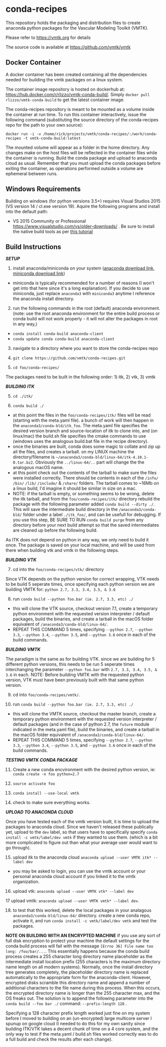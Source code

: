 # conda-recipes

This repository holds the packaging and distribution files 
to create anaconda python packages for the Vascular Modeling
Toolkit (VMTK). 

Please refer to https://vmtk.org for details 

The source code is available at https://github.com/vmtk/vmtk

## Docker Container

A docker container has been created containing all the dependencies needed for building the vmtk packages on a linux system. 

The container image repository is hosted on dockerhub at: https://hub.docker.com/r/rlizzo/vmtk-conda-build/. Simply `docker pull rlizzo/vmtk-conda-build` to get the latest container image. 

The conda-recipes repository is meant to be mounted as a volume inside the container at run time. To run this container interactively, issue the following command (substituting the source directory of the conda-recipes repo for the path to your own source):

```
docker run -i -v /home/rick/projects/vmtk/conda-recipes/:/work/conda-recipes -t vmtk-conda-build:latest
```

The mounted volume will appear as a folder in the home directory. Any changes make on the host files will be reflected in the container files while the container is running. Build the conda package and upload to anaconda cloud as usual. Remember that you must upload the conda packages before exiting the container, as operations performed outside a volume are ephemeral between runs. 

## Windows Requirements 

Building on windows (for python versions 3.5+) requires Visual Studios 2015 (VS version 14 / cl.exe version 19). Aquire the following programs and install into the default path:
- VS 2015 Community or Professional https://www.visualstudio.com/vs/older-downloads/ . Be sure to install the native build tools as per [this tutorial](https://blogs.msdn.microsoft.com/vcblog/2015/07/24/setup-changes-in-visual-studio-2015-affecting-c-developers/)

## Build Instructions

_**SETUP**_

1) install anaconda/miniconda on your system ([anaconda download link](https://www.continuum.io/downloads), [miniconda download link](https://conda.io/miniconda.html))
- miniconda is typically recommended for a number of reasons (I won't get into that here since it's a long explanation). If you decide to use miniconda, just replace `anaconda3` with `miniconda3` anytime I reference the anaconda install directory. 

2) run the following commands in the root (default) anaconda environment. (note: use the root anaconda environment for the entire build process or conda build will not work properly - it will not alter the packages in root in any way,)
- `conda install conda-build anaconda-client`
- `conda update conda conda-build anaconda-client`

3) navigate to a directory where you want to store the conda-recipes repo

3) `git clone https://github.com/vmtk/conda-recipes.git`

4) `cd foo/conda-recipes/`

The packages need to be built in the following order: 1) itk, 2) vtk, 3) vmtk

**_BUILDING ITK_**

5) `cd ./itk/`

6) `conda build ./`
- at this point the files in the `foo/conda-recipes/itk/` files will be read (starting with the meta.yaml file). a bunch of work will then happen in the `anaconda3/conda-bld/itk_foo`. The meta.yaml file specifies the desired version branch and source-location of itk to clone into, and (on linux/mac) the build.sh file specifies the cmake commands to use (windows uses the analogous build.bat file in the recipe directory). 
- once the binaries are built, conda does some magic to collate and zip up all the files, and creates a tarball. on my LINUX machine the directory/filename is `~/anaconda3/conda-bld/linux-64/itk-4.10.1-0.tar.bz2`. Obviously the `../linux-64/..` part will change the the analogous macOS name. 
- at this point check out the contents of the tarball to make sure the files were installed correctly. There should be contents in each of the `/info/` `/bin/` `/lib/` `/include/` & `/share/` folders. The tarball comes to ~16Mb on a linux build, I'd imagine it should be similar in size on a mac. 
- NOTE: if the tarball is empty, or something seems to be wrong, delete the itk tarball, and from the `foo/conda-recipes/itk/` directory rebuild the package with the following parameter added `conda build --dirty ./`. This will save the intermediate build directory in the `/anaconda3/conda-bld/` folder under a label `./itk_foo/`, and can be usefull for debugging. If you use this step, BE SURE TO RUN `conda build purge` from any directory before your next build attempt so that the saved intermediates are cleaned up before the following build. 

As ITK does not depend on python in any way, we only need to build it once. The package is saved on your local machine, and will be used from there when building vtk and vmtk in the following steps. 

**_BUILDING VTK_**

7) cd into the `foo/conda-recipes/vtk/` directory

Since VTK depends on the python version for correct wrapping, VTK needs to be build 5 seperate times, once specifying each python version we are building VMTK for: `python 2.7, 3.3, 3.4, 3.5, & 3.6`

8)  run `conda build --python foo.bar (ie. 2.7, 3.3, etc) ./`
- this will clone the VTK source, checkout version 7.1, create a temporary python environment with the requested version interpreter / default packages, build the binaries, and create a tarball in the macOS folder equivalent of `/anaconda3/conda-bld/linux-64/`.
- REPEAT THIS COMMAND 5 times, specifying `--python 2.7`, `--python 3.3`, `--python 3.4`, `--python 3.5`, and `--python 3.6` once in each of the build commands. 

**_BUILDING VMTK_**

The paradigm is the same as for building VTK. since we are building for 5 different python versions, this needs to be run 5 seperate times interchanging the parameter `--python foo.bar` with `2.7, 3.3, 3.4, 3.5, & 3.6` in each. NOTE: Before building VMTK with the requested python version, VTK must have been previously built with that same python version. 

9) cd into `foo/conda-recipes/vmtk/`. 

10)  run `conda build --python foo.bar (ie. 2.7, 3.3, etc) ./`
- this will clone the VMTK source, checkout the master branch, create a temporary python environment with the requested version interpreter / default packages (and in the case of python 2.7, the `future` module indicated in the meta.yaml file), build the binaries, and create a tarball in the macOS folder equivalent of `/anaconda3/conda-bld/linux-64/`.
- REPEAT THIS COMMAND 5 times, specifying `--python 2.7`, `--python 3.3`, `--python 3.4`, `--python 3.5`, and `--python 3.6` once in each of the build commands. 

**_TESTING VMTK CONDA PACKAGE_**

11) Create a new conda encvironment with the desired python version, ie: `conda create -n foo python=2.7`

12) `source activate foo`

13) `conda install --use-local vmtk`

14) check to make sure everything works. 

**_UPLOAD TO ANACONDA CLOUD_**

Once you have tested each of the vmtk version built, it is time to upload the packages to anaconda cloud. Since we haven't released these publically yet, upload to the `dev` label, so that users have to specifically specify `conda install -c vmtk/label/dev vmtk` if they wanted to use them. (which is a bit more complicated to figure out than what your average user would want to go through). 

15) upload itk to the anaconda cloud `anaconda upload --user VMTK itk* --label dev`
- you may be asked to login, you can use the vmtk account or your personal anaconda cloud account if you linked it to the vmtk organization. 

16) upload vtk: `anaconda upload --user VMTK vtk* --label dev`

17 upload vmtk: `anaconda upload --user VMTK vmtk* --label dev`. 

18) to test that this worked, delete the local packages in your analagous `anaconda3/conda-bld/linux-64/` directory. create a new conda repo, activate it, and run `conda install -c vmtk/label/dev vmtk` and test the packages. 

**NOTE ON BUILDING WITH AN ENCRYPTED MACHINE**
If you use any sort of full disk encryption to protect your machine the default settings for the conda build process will fail with the message `[Errno 36] File name too long: /foo/bar/...`. This essentially happens because the conda build process creates a 255 character long directory name placeholder as the intermediate install location prefix (255 characters is the maximum directory name length on all modern systems). Normally, once the install directory tree generates completely, the placeholder directory name is replaced automatically to the appropriate form for the anaconda-client. However, encrypted disks scramble this directory name and append a number of additional characters to the file name during this process. When this occurs, the encrypted directory name is longer than the 255 character max, and the OS freaks out. The solution is to append the following parameter into the `conda build --foo bar ./` command: `--prefix-length 128` . 

Specifying a 128 character prefix length worked just fine on my system before I moved to building on an (un-encrypted) large multicore server I spunup on google cloud (I needed to do this for my own sanity since building ITK/VTK takes a decent chunk of time on a 4 core system, and the only way to test if the meta.yaml / build.sh files worked correctly was to do a full build and check the results after each change).
